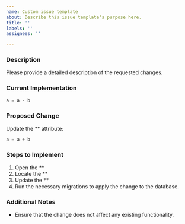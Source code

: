 ```yaml
---
name: Custom issue template
about: Describe this issue template's purpose here.
title: ''
labels: ''
assignees: ''

---
```


### Description

Please provide a detailed description of the requested changes.

### Current Implementation

```python
a = a - b
```

### Proposed Change

Update the ** attribute:

```python
a = a + b
```

### Steps to Implement

1. Open the **
2. Locate the **
3. Update the **
4. Run the necessary migrations to apply the change to the database.

### Additional Notes

- Ensure that the change does not affect any existing functionality.
